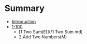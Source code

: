 # Summary

* [Introduction](README.md)
* [1-100](/1-100/README.md)
  * [1.Two Sum\(E\)](/1 Two Sum.md)
  * 2.Add Two Numbers\(M\)




